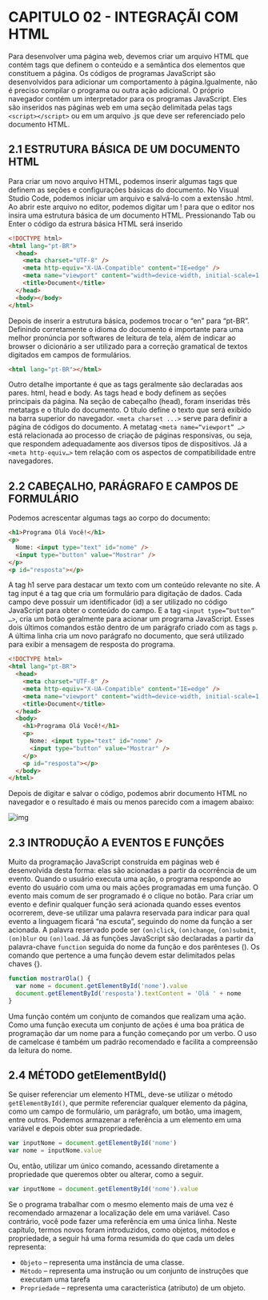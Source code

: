 # CAPITULO 02 - INTEGRAÇÃI COM HTML

Para desenvolver uma página web, devemos criar um arquivo HTML que contém tags que definem o conteúdo e a semântica dos elementos que constituem a página. Os códigos de programas JavaScript são desenvolvidos para adicionar um comportamento à página.Igualmente, não é preciso compilar o programa ou outra ação adicional. O próprio navegador contém um interpretador para os programas JavaScript. Eles são inseridos nas páginas web em uma seção delimitada pelas tags `<script></script>` ou em um arquivo .js que deve ser referenciado pelo documento HTML.

## 2.1 ESTRUTURA BÁSICA DE UM DOCUMENTO HTML

Para criar um novo arquivo HTML, podemos inserir algumas tags que definem as seções e configurações básicas do documento. No Visual Studio Code, podemos iniciar um arquivo e salvá-lo com a extensão .html. Ao abrir este arquivo no editor, podemos digitar um ! para que o editor nos insira uma estrutura básica de um documento HTML. Pressionando Tab ou Enter o código da estrura básica HTML será inserido

```html
<!DOCTYPE html>
<html lang="pt-BR">
  <head>
    <meta charset="UTF-8" />
    <meta http-equiv="X-UA-Compatible" content="IE=edge" />
    <meta name="viewport" content="width=device-width, initial-scale=1.0" />
    <title>Document</title>
  </head>
  <body></body>
</html>
```

Depois de inserir a estrutura básica, podemos trocar o “en” para “pt-BR”. Definindo corretamente o idioma do documento é importante para uma melhor pronúncia por softwares de leitura de tela, além de indicar ao browser o dicionário a ser utilizado para a correção gramatical de textos digitados em campos de formulários.

```html
<html lang="pt-BR"></html>
```

Outro detalhe importante é que as tags geralmente são declaradas aos pares. html, head e body. As tags head e body definem as seções principais da página. Na seção de cabeçalho (head), foram inseridas três metatags e o título do documento. O título define o texto que será exibido na barra superior do navegador. `<meta charset ...>` serve para definir a página de códigos do documento. A metatag `<meta name=“viewport” …>` está relacionada ao processo de criação de páginas responsivas, ou seja, que respondem adequadamente aos diversos tipos de dispositivos. Já a `<meta http-equiv…>` tem relação com os aspectos de compatibilidade entre navegadores.

## 2.2 CABEÇALHO, PARÁGRAFO E CAMPOS DE FORMULÁRIO

Podemos acrescentar algumas tags ao corpo do documento:

```html
<h1>Programa Olá Você!</h1>
<p>
  Nome: <input type="text" id="nome" />
  <input type="button" value="Mostrar" />
</p>
<p id="resposta"></p>
```

A tag h1 serve para destacar um texto com um conteúdo relevante no site. A tag input é a tag que cria um formulário para digitação de dados. Cada campo deve possuir um identificador (id) a ser utilizado no código JavaScript para obter o conteúdo do campo. E a tag `<input type=”button” …>`, cria um botão geralmente para acionar um programa JavaScript. Esses dois últimos comandos estão dentro de um parágrafo criado com as tags `p`. A última linha cria um novo parágrafo no documento, que será utilizado para exibir a mensagem de resposta do programa.

```html
<!DOCTYPE html>
<html lang="pt-BR">
  <head>
    <meta charset="UTF-8" />
    <meta http-equiv="X-UA-Compatible" content="IE=edge" />
    <meta name="viewport" content="width=device-width, initial-scale=1.0" />
    <title>Document</title>
  </head>
  <body>
    <h1>Programa Olá Você!</h1>
    <p>
      Nome: <input type="text" id="nome" />
      <input type="button" value="Mostrar" />
    </p>
    <p id="resposta"></p>
  </body>
</html>
```

Depois de digitar e salvar o código, podemos abrir documento HTML no navegador e o resultado é mais ou menos parecido com a imagem abaixo:

![img](/.github/cap02/exe2_1.png)

## 2.3 INTRODUÇÃO A EVENTOS E FUNÇÕES

Muito da programação JavaScript construída em páginas web é desenvolvida desta forma: elas são acionadas a partir da ocorrência de um evento. Quando o usuário executa uma ação, o programa responde ao evento do usuário com uma ou mais ações programadas em uma função. O evento mais comum de ser programado é o clique no botão. Para criar um evento e definir qualquer função será acionada quando esses eventos ocorrerem, deve-se utilizar uma palavra reservada para indicar para qual evento a linguagem ficará “na escuta”, seguindo do nome da função a ser acionada. A palavra reservado pode ser `(on)click`, `(on)change`, `(on)submit`, `(on)blur` ou `(on)load`. Já as funções JavaScript são declaradas a partir da palavra-chave `function` seguida do nome da função e dos parênteses (). Os comando que pertence a uma função devem estar delimitados pelas chaves {}.

```js
function mostrarOla() {
  var nome = document.getElementById('nome').value
  document.getElementById('resposta').textContent = 'Olá ' + nome
}
```

Uma função contém um conjunto de comandos que realizam uma ação. Como uma função executa um conjunto de ações é uma boa prática de programação dar um nome para a função começando por um verbo. O uso de camelcase é também um padrão recomendado e facilita a compreensão da leitura do nome.

## 2.4 MÉTODO getElementById()

Se quiser referenciar um elemento HTML, deve-se utilizar o método `getElementById()`, que permite referenciar qualquer elemento da página, como um campo de formulário, um parágrafo, um botão, uma imagem, entre outros. Podemos armazenar a referência a um elemento em uma variável e depois obter sua propriedade.

```js
var inputNome = document.getElementById('nome')
var nome = inputNome.value
```

Ou, então, utilizar um único comando, acessando diretamente a propriedade que queremos obter ou alterar, como a seguir.

```js
var inputNome = document.getElementById('nome').value
```

Se o programa trabalhar com o mesmo elemento mais de uma vez é recomendado armazenar a localização dele em uma variável. Caso contrário, você pode fazer uma referência em uma única linha. Neste capítulo, termos novos foram introduzidos, como objetos, métodos e propriedade, a seguir há uma forma resumida do que cada um deles representa:

- `Objeto` – representa uma instância de uma classe.
- `Método` – representa uma instrução ou um conjunto de instruções que executam uma tarefa
- `Propriedade` – representa uma característica (atributo) de um objeto.
